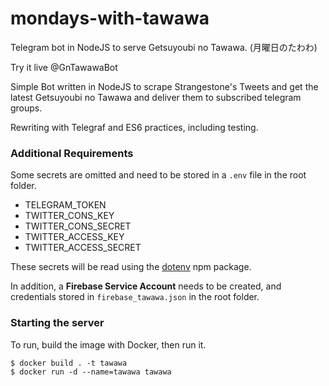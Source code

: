# mondays-with-tawawa
Telegram bot in NodeJS to serve Getsuyoubi no Tawawa. (月曜日のたわわ)

Try it live @GnTawawaBot

Simple Bot written in NodeJS to scrape Strangestone's Tweets and get the latest Getsuyoubi no Tawawa and deliver them to subscribed telegram groups.

Rewriting with Telegraf and ES6 practices, including testing.

### Additional Requirements
Some secrets are omitted and need to be stored in a `.env` file in the root folder.
* TELEGRAM_TOKEN
* TWITTER_CONS_KEY
* TWITTER_CONS_SECRET
* TWITTER_ACCESS_KEY
* TWITTER_ACCESS_SECRET

These secrets will be read using the [dotenv](https://www.npmjs.com/package/dotenv) npm package.

In addition, a **Firebase Service Account** needs to be created, and credentials stored in `firebase_tawawa.json` in the root folder.

### Starting the server

To run, build the image with Docker, then run it.

```
$ docker build . -t tawawa
$ docker run -d --name=tawawa tawawa
```
